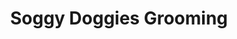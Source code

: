 ---
title: "Soggy Doggies Grooming"
url: /colorado-springs/soggy-doggies-grooming/
shop: pet grooming
---